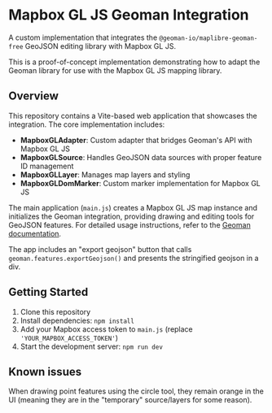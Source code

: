 # Mapbox GL JS Geoman Integration

A custom implementation that integrates the `@geoman-io/maplibre-geoman-free` GeoJSON editing library with Mapbox GL JS.

This is a proof-of-concept implementation demonstrating how to adapt the Geoman library for use with the Mapbox GL JS mapping library.

## Overview

This repository contains a Vite-based web application that showcases the integration. The core implementation includes:

- **MapboxGLAdapter**: Custom adapter that bridges Geoman's API with Mapbox GL JS
- **MapboxGLSource**: Handles GeoJSON data sources with proper feature ID management
- **MapboxGLLayer**: Manages map layers and styling
- **MapboxGLDomMarker**: Custom marker implementation for Mapbox GL JS

The main application (`main.js`) creates a Mapbox GL JS map instance and initializes the Geoman integration, providing drawing and editing tools for GeoJSON features. For detailed usage instructions, refer to the [Geoman documentation](https://geoman.io/docs/maplibre).

The app includes an "export geojson" button that calls `geoman.features.exportGeojson()` and presents the stringified geojson in a div.

## Getting Started

1. Clone this repository
2. Install dependencies: `npm install`
3. Add your Mapbox access token to `main.js` (replace `'YOUR_MAPBOX_ACCESS_TOKEN'`)
4. Start the development server: `npm run dev`

## Known issues

When drawing point features using the circle tool, they remain orange in the UI (meaning they are in the "temporary" source/layers for some reason). 



